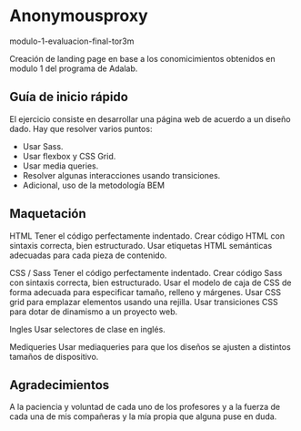 
# Anonymousproxy

modulo-1-evaluacion-final-tor3m

Creación de landing page en base a los conomicimientos obtenidos en modulo 1 del programa de Adalab.

## Guía de inicio rápido

El ejercicio consiste en desarrollar una página web de acuerdo a un diseño dado. Hay que resolver varios puntos:

- Usar Sass.
- Usar flexbox y CSS Grid.
- Usar media queries.
- Resolver algunas interacciones usando transiciones.
- Adicional, uso de la metodología BEM
 
## Maquetación

HTML
Tener el código perfectamente indentado.
Crear código HTML con sintaxis correcta, bien estructurado.
Usar etiquetas HTML semánticas adecuadas para cada pieza de contenido.

CSS / Sass
Tener el código perfectamente indentado.
Crear código Sass con sintaxis correcta, bien estructurado.
Usar el modelo de caja de CSS de forma adecuada para especificar tamaño, relleno y márgenes.
Usar CSS grid para emplazar elementos usando una rejilla.
Usar transiciones CSS para dotar de dinamismo a un proyecto web.

Ingles
Usar selectores de clase en inglés.

Mediqueries
Usar mediaqueries para que los diseños se ajusten a distintos tamaños de dispositivo.

## Agradecimientos

A la paciencia y voluntad de cada uno de los profesores y a la fuerza de cada una de mis compañeras y la mía propia que alguna puse en duda.
